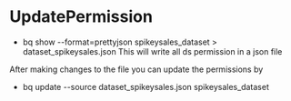 # UpdatePermission

- bq show --format=prettyjson spikeysales_dataset > dataset_spikeysales.json
This will write all ds permission in a json file

After making changes to the file you can update the permissions by
- bq update --source dataset_spikeysales.json spikeysales_dataset




